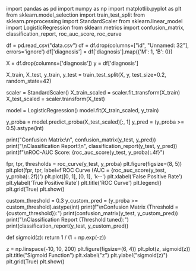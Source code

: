 import pandas as pd
import numpy as np
import matplotlib.pyplot as plt
from sklearn.model_selection import train_test_split
from sklearn.preprocessing import StandardScaler
from sklearn.linear_model import LogisticRegression
from sklearn.metrics import confusion_matrix, classification_report, roc_auc_score, roc_curve

df = pd.read_csv("data.csv")
df = df.drop(columns=["id", "Unnamed: 32"], errors='ignore')
df['diagnosis'] = df['diagnosis'].map({'M': 1, 'B': 0})

X = df.drop(columns=['diagnosis'])
y = df['diagnosis']

X_train, X_test, y_train, y_test = train_test_split(X, y, test_size=0.2, random_state=42)

scaler = StandardScaler()
X_train_scaled = scaler.fit_transform(X_train)
X_test_scaled = scaler.transform(X_test)

model = LogisticRegression()
model.fit(X_train_scaled, y_train)

y_proba = model.predict_proba(X_test_scaled)[:, 1]
y_pred = (y_proba >= 0.5).astype(int)

print("Confusion Matrix:\n", confusion_matrix(y_test, y_pred))
print("\nClassification Report:\n", classification_report(y_test, y_pred))
print(f"\nROC-AUC Score: {roc_auc_score(y_test, y_proba):.4f}")

fpr, tpr, thresholds = roc_curve(y_test, y_proba)
plt.figure(figsize=(8, 5))
plt.plot(fpr, tpr, label=f'ROC Curve (AUC = {roc_auc_score(y_test, y_proba):.2f})')
plt.plot([0, 1], [0, 1], 'k--')
plt.xlabel('False Positive Rate')
plt.ylabel('True Positive Rate')
plt.title('ROC Curve')
plt.legend()
plt.grid(True)
plt.show()

custom_threshold = 0.3
y_custom_pred = (y_proba >= custom_threshold).astype(int)
print(f"\nConfusion Matrix (Threshold = {custom_threshold}):")
print(confusion_matrix(y_test, y_custom_pred))
print("\nClassification Report (Threshold tuned):")
print(classification_report(y_test, y_custom_pred))

def sigmoid(z):
    return 1 / (1 + np.exp(-z))

z = np.linspace(-10, 10, 200)
plt.figure(figsize=(6, 4))
plt.plot(z, sigmoid(z))
plt.title("Sigmoid Function")
plt.xlabel("z")
plt.ylabel("sigmoid(z)")
plt.grid(True)
plt.show()
